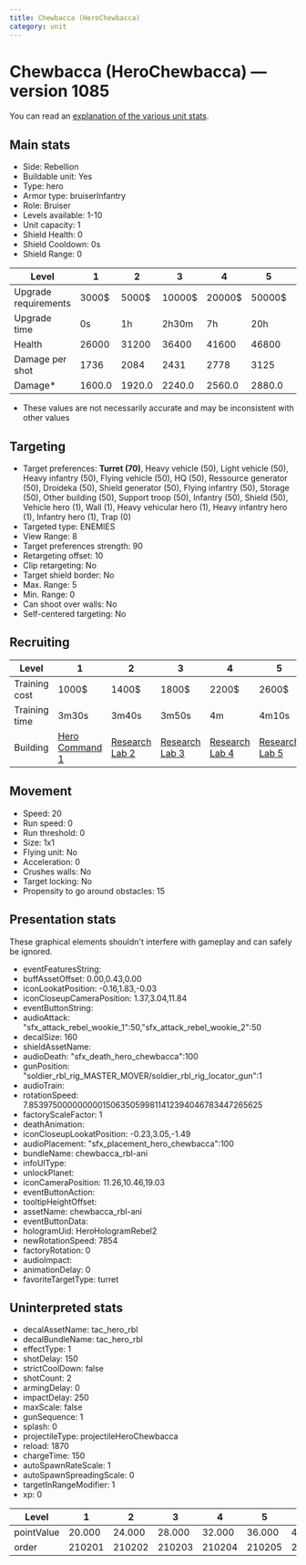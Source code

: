 ```yaml
---
title: Chewbacca (HeroChewbacca)
category: unit
---
```


# Chewbacca (HeroChewbacca) — version 1085

You can read an [explanation  of the various unit stats](unitexplained.md).

## Main stats

  * Side: Rebellion
  * Buildable unit: Yes
  * Type: hero
  * Armor type: bruiserInfantry
  * Role: Bruiser
  * Levels available: 1-10
  * Unit capacity: 1
  * Shield Health: 0
  * Shield Cooldown: 0s
  * Shield Range: 0

|Level               |1     |2     |3     |4     |5     |6      |7      |8      |9       |10      |
|--------------------|------|------|------|------|------|-------|-------|-------|--------|--------|
|Upgrade requirements|3000$ |5000$ |10000$|20000$|50000$|135000$|225000$|450000$|1500000$|2500000$|
|Upgrade time        |0s    |1h    |2h30m |7h    |20h   |2d12h  |4d     |6d     |1w1d    |1w5d    |
|Health              |26000 |31200 |36400 |41600 |46800 |52000  |57200  |62400  |67600   |78000   |
|Damage per shot     |1736  |2084  |2431  |2778  |3125  |3472   |3820   |4167   |4514    |5208    |
|Damage*             |1600.0|1920.0|2240.0|2560.0|2880.0|3200.0 |3520.0 |3840.0 |4160.0  |4800.0  |

* These values are not necessarily accurate and may be inconsistent with other values

## Targeting

  * Target preferences: **Turret (70)**, Heavy vehicle (50), Light vehicle (50), Heavy infantry (50), Flying vehicle (50), HQ (50), Ressource generator (50), Droideka (50), Shield generator (50), Flying infantry (50), Storage (50), Other building (50), Support troop (50), Infantry (50), Shield (50), Vehicle hero (1), Wall (1), Heavy vehicular hero (1), Heavy infantry hero (1), Infantry hero (1), Trap (0)
  * Targeted type: ENEMIES
  * View Range: 8
  * Target preferences strength: 90
  * Retargeting offset: 10
  * Clip retargeting: No
  * Target shield border: No
  * Max. Range: 5
  * Min. Range: 0
  * Can shoot over walls: No
  * Self-centered targeting: No

## Recruiting

|Level        |1                                          |2                                     |3                                     |4                                     |5                                     |6                                     |7                                     |8                                     |9                                     |10                                     |
|-------------|-------------------------------------------|--------------------------------------|--------------------------------------|--------------------------------------|--------------------------------------|--------------------------------------|--------------------------------------|--------------------------------------|--------------------------------------|---------------------------------------|
|Training cost|1000$                                      |1400$                                 |1800$                                 |2200$                                 |2600$                                 |3000$                                 |3400$                                 |4000$                                 |4200$                                 |4600$                                  |
|Training time|3m30s                                      |3m40s                                 |3m50s                                 |4m                                    |4m10s                                 |4m20s                                 |4m30s                                 |9m20s                                 |9m40s                                 |10m                                    |
|Building     |[Hero Command 1](rebelTacticalCommand.html)|[Research Lab 2](rebelOffenseLab.html)|[Research Lab 3](rebelOffenseLab.html)|[Research Lab 4](rebelOffenseLab.html)|[Research Lab 5](rebelOffenseLab.html)|[Research Lab 6](rebelOffenseLab.html)|[Research Lab 7](rebelOffenseLab.html)|[Research Lab 8](rebelOffenseLab.html)|[Research Lab 9](rebelOffenseLab.html)|[Research Lab 10](rebelOffenseLab.html)|

## Movement

  * Speed: 20
  * Run speed: 0
  * Run threshold: 0
  * Size: 1x1
  * Flying unit: No
  * Acceleration: 0
  * Crushes walls: No
  * Target locking: No
  * Propensity to go around obstacles: 15

## Presentation stats

These graphical elements shouldn't interfere with gameplay and can safely be ignored.

  * eventFeaturesString: 
  * buffAssetOffset: 0.00,0.43,0.00
  * iconLookatPosition: -0.16,1.83,-0.03
  * iconCloseupCameraPosition: 1.37,3.04,11.84
  * eventButtonString: 
  * audioAttack: "sfx_attack_rebel_wookie_1":50,"sfx_attack_rebel_wookie_2":50
  * decalSize: 160
  * shieldAssetName: 
  * audioDeath: "sfx_death_hero_chewbacca":100
  * gunPosition: "soldier_rbl_rig_MASTER_MOVER/soldier_rbl_rig_locator_gun":1
  * audioTrain: 
  * rotationSpeed: 7.8539750000000001506350599811412394046783447265625
  * factoryScaleFactor: 1
  * deathAnimation: 
  * iconCloseupLookatPosition: -0.23,3.05,-1.49
  * audioPlacement: "sfx_placement_hero_chewbacca":100
  * bundleName: chewbacca_rbl-ani
  * infoUIType: 
  * unlockPlanet: 
  * iconCameraPosition: 11.26,10.46,19.03
  * eventButtonAction: 
  * tooltipHeightOffset: 
  * assetName: chewbacca_rbl-ani
  * eventButtonData: 
  * hologramUid: HeroHologramRebel2
  * newRotationSpeed: 7854
  * factoryRotation: 0
  * audioImpact: 
  * animationDelay: 0
  * favoriteTargetType: turret

## Uninterpreted stats

  * decalAssetName: tac_hero_rbl
  * decalBundleName: tac_hero_rbl
  * effectType: 1
  * shotDelay: 150
  * strictCoolDown: false
  * shotCount: 2
  * armingDelay: 0
  * impactDelay: 250
  * maxScale: false
  * gunSequence: 1
  * splash: 0
  * projectileType: projectileHeroChewbacca
  * reload: 1870
  * chargeTime: 150
  * autoSpawnRateScale: 1
  * autoSpawnSpreadingScale: 0
  * targetInRangeModifier: 1
  * xp: 0

|Level     |1     |2     |3     |4     |5     |6     |7     |8     |9     |10    |
|----------|------|------|------|------|------|------|------|------|------|------|
|pointValue|20.000|24.000|28.000|32.000|36.000|40.000|44.000|48.000|52.000|60.000|
|order     |210201|210202|210203|210204|210205|210206|210207|210208|210209|210210|

